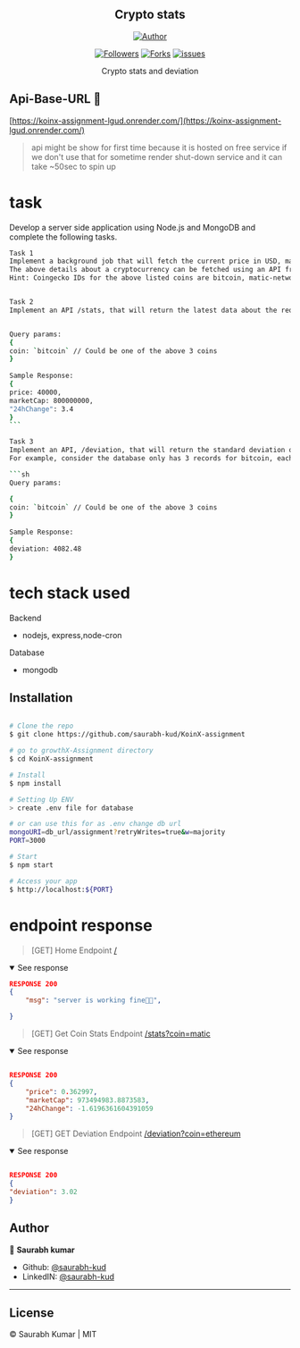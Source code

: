 <h2 align='center'>Crypto stats </h2>
<p align="center">
<a href="https://github.com/saurabh-kud"><img title="Author" src="https://img.shields.io/badge/Author-saurabh-kud--red.svg?style=for-the-badge&logo=github"></a>
</p>

<p align="center">
<a href="https://github.com/saurabh-kud"><img title="Followers" src="https://img.shields.io/github/followers/saurabh-kud?color=teal&style=flat-square"></a>
<a href="https://github.com/saurabh-kud/KoinX-assignment/network/members"><img title="Forks" src="https://img.shields.io/github/forks/saurabh-kud/KoinX-assignment?color=lightgrey&style=flat-square"></a>
<a href="https://github.com/saurabh-kud/KoinX-assignment/issues"><img title="issues" src="https://img.shields.io/github/issues/saurabh-kud/KoinX-assignment?style=flat-square">
</a>

</p>

<p align="center">
    Crypto stats and deviation 
</p>

## Api-Base-URL 🔗

[https://koinx-assignment-lgud.onrender.com/](https://koinx-assignment-lgud.onrender.com/)

> api might be show for first time because it is hosted on free service if we don't use that for sometime render shut-down service and it can take ~50sec to spin up

# task

Develop a server side application using Node.js and MongoDB and complete the following tasks.
````sh
Task 1
Implement a background job that will fetch the current price in USD, market cap in USD and 24 hour change of 3 cryptocurrencies: Bitcoin, Matic, and Ethereum and store it in a database. This job should run once every 2 hours.
The above details about a cryptocurrency can be fetched using an API from CoinGecko. You also have to search for the relevant API from their documentation: https://docs.coingecko.com/v3.0.1/reference/introduction.
Hint: Coingecko IDs for the above listed coins are bitcoin, matic-network and ethereum.


Task 2
Implement an API /stats, that will return the latest data about the requested cryptocurrency.


Query params:
{
coin: `bitcoin` // Could be one of the above 3 coins
}
​
Sample Response:
{
price: 40000,
marketCap: 800000000,
"24hChange": 3.4
}
​```

Task 3
Implement an API, /deviation, that will return the standard deviation of the price of the requested cryptocurrency for the last 100 records stored by the background service in the database.
For example, consider the database only has 3 records for bitcoin, each with a price of 40000, 45000, 50000 respectively. Then the result should return 4082.48.

```sh
Query params:

{
coin: `bitcoin` // Could be one of the above 3 coins
}
​
Sample Response:
{
deviation: 4082.48
}
````

# tech stack used

Backend

- nodejs, express,node-cron

Database

- mongodb

## Installation

```sh

# Clone the repo
$ git clone https://github.com/saurabh-kud/KoinX-assignment

# go to growthX-Assignment directory
$ cd KoinX-assignment

# Install
$ npm install

# Setting Up ENV
> create .env file for database

# or can use this for as .env change db url
mongoURI=db_url/assignment?retryWrites=true&w=majority
PORT=3000

# Start
$ npm start

# Access your app
$ http://localhost:${PORT}

```

# endpoint response

> [GET] Home Endpoint [/](https://koinx-assignment-lgud.onrender.com/)

<details open>
<summary> See response</summary>
<p>

```json
RESPONSE 200
{
    "msg": "server is working fine🚀🚀",

}
```

</p>
</details>

> [GET] Get Coin Stats Endpoint [/stats?coin=matic](http://localhost:3000/stats?coin=matic)

<details open>
<summary> See response</summary>
<p>

```json

RESPONSE 200
{
    "price": 0.362997,
    "marketCap": 973494983.8873583,
    "24hChange": -1.6196361604391059
}
```

</p>
</details>

> [GET] GET Deviation Endpoint [/deviation?coin=ethereum](http://localhost:3000/deviation?coin=ethereum)

<details open>
<summary> See response</summary>
<p>

```json

RESPONSE 200
{
"deviation": 3.02
}
```

</p>
</details>

## Author

👤 **Saurabh kumar**

- Github: [@saurabh-kud](https://github.com/saurabh-kud)
- LinkedIN: [@saurabh-kud](https://www.linkedin.com/in/saurabh-kud/)

---

## License

&copy; Saurabh Kumar | MIT
